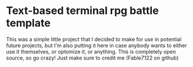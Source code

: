# Text-based terminal rpg battle template

This was a simple little project that I decided to make for use in potential future projects, but I'm also putting it here in case anybody wants to either use it themselves, or optomize it, or anything.
This is completely open source, so go crazy! Just make sure to credit me (Fable7122 on github)
